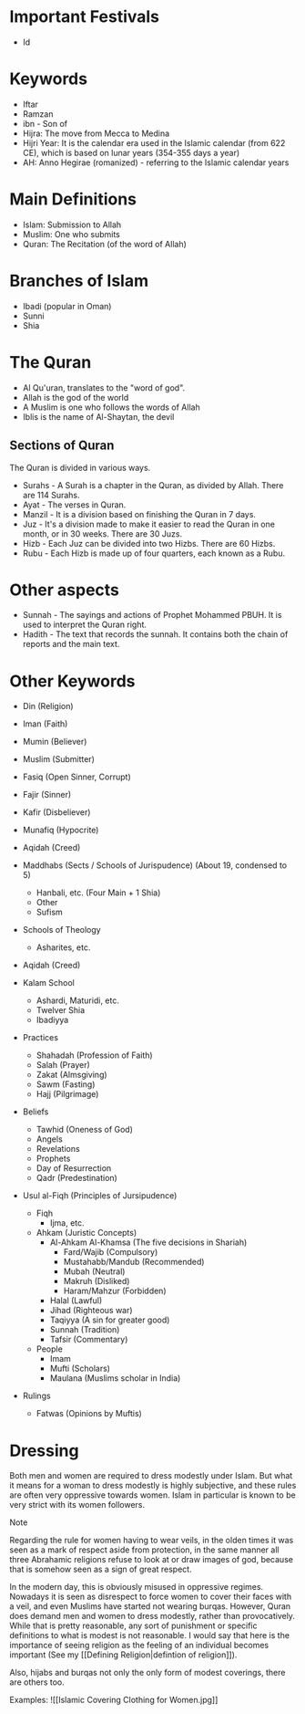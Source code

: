 # Important Festivals
- Id
# Keywords
- Iftar
- Ramzan
- ibn - Son of
- Hijra: The move from Mecca to Medina
- Hijri Year: It is the calendar era used in the Islamic calendar (from 622 CE), which is based on lunar years (354-355 days a year)
- AH: Anno Hegirae (romanized) - referring to the Islamic calendar years
# Main Definitions
- Islam: Submission to Allah
- Muslim: One who submits
- Quran: The Recitation (of the word of Allah)
# Branches of Islam
- Ibadi (popular in Oman)
- Sunni
- Shia
# The Quran
- Al Qu'uran, translates to the "word of god".
- Allah is the god of the world
- A Muslim is one who follows the words of Allah
- Iblis is the name of Al-Shaytan, the devil
## Sections of Quran
The Quran is divided in various ways.

- Surahs - A Surah is a chapter in the Quran, as divided by Allah. There are 114 Surahs.
- Ayat - The verses in Quran.
- Manzil - It is a division based on finishing the Quran in 7 days.
- Juz - It's a division made to make it easier to read the Quran in one month, or in 30 weeks. There are 30 Juzs.
- Hizb - Each Juz can be divided into two Hizbs. There are 60 Hizbs.
- Rubu - Each Hizb is made up of four quarters, each known as a Rubu.
# Other aspects
- Sunnah - The sayings and actions of Prophet Mohammed PBUH. It is used to interpret the Quran right.
- Hadith - The text that records the sunnah. It contains both the chain of reports and the main text.
# Other Keywords
- Din (Religion)
- Iman (Faith)
- Mumin (Believer)
- Muslim (Submitter)
- Fasiq (Open Sinner, Corrupt)
- Fajir (Sinner)
- Kafir (Disbeliever)
- Munafiq (Hypocrite)

- Aqidah (Creed)

- Maddhabs (Sects / Schools of Jurispudence) (About 19, condensed to 5)
	- Hanbali, etc. (Four Main + 1 Shia)
	- Other
	- Sufism

- Schools of Theology
	- Asharites, etc.

- Aqidah (Creed)

- Kalam School
	- Ashardi, Maturidi, etc.
	- Twelver Shia
	- Ibadiyya

- Practices
	- Shahadah (Profession of Faith)
	- Salah (Prayer)
	- Zakat (Almsgiving)
	- Sawm (Fasting)
	- Hajj (Pilgrimage)

- Beliefs
	- Tawhid (Oneness of God)
	- Angels
	- Revelations
	- Prophets
	- Day of Resurrection
	- Qadr (Predestination)

- Usul al-Fiqh (Principles of Jursipudence)
	- Fiqh
		- Ijma, etc.
	- Ahkam (Juristic Concepts)
		- Al-Ahkam Al-Khamsa (The five decisions in Shariah)
			- Fard/Wajib (Compulsory)
			- Mustahabb/Mandub (Recommended)
			- Mubah (Neutral)
			- Makruh (Disliked)
			- Haram/Mahzur (Forbidden)
		- Halal (Lawful)
		- Jihad (Righteous war)
		- Taqiyya (A sin for greater good)
		- Sunnah (Tradition)
		- Tafsir (Commentary)
	- People
		- Imam
		- Mufti (Scholars)
		- Maulana (Muslims scholar in India)

- Rulings
	- Fatwas (Opinions by Muftis)

# Dressing
Both men and women are required to dress modestly under Islam. But what it means for a woman to dress modestly is highly subjective, and these rules are often very oppressive towards women. Islam in particular is known to be very strict with its women followers.

> [!NOTE]
> Regarding the rule for women having to wear veils, in the olden times it was seen as a mark of respect aside from protection, in the same manner all three Abrahamic religions refuse to look at or draw images of god, because that is somehow seen as a sign of great respect.
> 
> In the modern day, this is obviously misused in oppressive regimes. Nowadays it is seen as disrespect to force women to cover their faces with a veil, and even Muslims have started not wearing burqas. However, Quran does demand men and women to dress modestly, rather than provocatively. While that is pretty reasonable, any sort of punishment or specific definitions to what is modest is not reasonable. I would say that here is the importance of seeing religion as the feeling of an individual becomes important (See my [[Defining Religion|defintion of religion]]).
> 
> Also, hijabs and burqas not only the only form of modest coverings, there are others too.
> 
> Examples:
> ![[Islamic Covering Clothing for Women.jpg]]